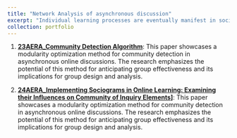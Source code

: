 ```yaml
---
title: "Network Analysis of asynchronous discussion"
excerpt: "Individual learning processes are eventually manifest in social and collaborative environments. Network analysis provides a lens to examine these processes on a collective scale. This collection explores the multifaceted dimensions of network analysis." 
collection: portfolio
---
```



1. **[23AERA_Community Detection Algorithm](https://mlee010.github.io/MinkyungLee/files/AERA23_Louvain.pdf)**: This paper showcases a modularity optimization method for community detection in asynchronous online discussions. The research emphasizes the potential of this method for anticipating group effectiveness and its implications for group design and analysis.

2. **[24AERA_Implementing Sociograms in Online Learning: Examining their Influences on Community of Inquiry Elements](https://mlee010.github.io/MinkyungLee/files/AERA24Sociogram.pdf)]**: This paper showcases a modularity optimization method for community detection in asynchronous online discussions. The research emphasizes the potential of this method for anticipating group effectiveness and its implications for group design and analysis.

  
